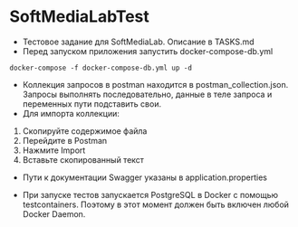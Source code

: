 # SoftMediaLabTest
* Тестовое задание для SoftMediaLab. Описание в TASKS.md
* Перед запуском приложения запустить docker-compose-db.yml
```shell
docker-compose -f docker-compose-db.yml up -d
```
* Коллекция запросов в postman находится в postman_collection.json. Запросы выполнять последовательно, данные в теле запроса и переменных пути подставить свои.
* Для импорта коллекции:
1. Скопируйте содержимое файла
2. Перейдите в Postman
3. Нажмите Import
4. Вставьте скопированный текст


* Пути к документации Swagger указаны в application.properties

* При запуске тестов запускается PostgreSQL в Docker с помощью testcontainers. Поэтому в этот момент должен быть включен любой Docker Daemon.
